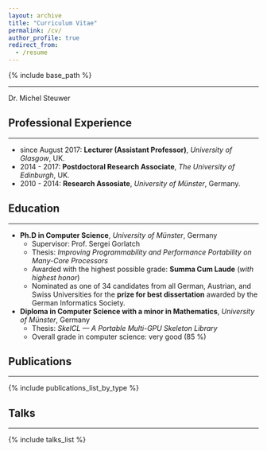 ```yaml
---
layout: archive
title: "Curriculum Vitae"
permalink: /cv/
author_profile: true
redirect_from:
  - /resume
---
```


{% include base_path %}

------

Dr. Michel Steuwer

Professional Experience
------

------

* since August 2017: __Lecturer (Assistant Professor)__, _University of Glasgow_, UK.
* 2014 - 2017: __Postdoctoral Research Associate__, _The University of Edinburgh_, UK.
* 2010 - 2014: __Research Assosiate__, _University of Münster_, Germany.

Education
------

------

* __Ph.D in Computer Science__, _University of Münster_, Germany
  * Supervisor: Prof. Sergei Gorlatch
  * Thesis: _Improving Programmability and Performance Portability on Many-Core Processors_
  * Awarded with the highest possible grade: __Summa Cum Laude__ (_with highest honor_) 
  * Nominated as one of 34 candidates from all German, Austrian, and Swiss Universities for the __prize for best dissertation__ awarded by the German Informatics Society.
* __Diploma in Computer Science with a minor in Mathematics__, _University of Münster_, Germany
  * Thesis: _SkelCL — A Portable Multi-GPU Skeleton Library_
  * Overall grade in computer science: very good (85 %)

Publications
------

------
{% include publications_list_by_type %}

Talks
------

------
{% include talks_list %}
